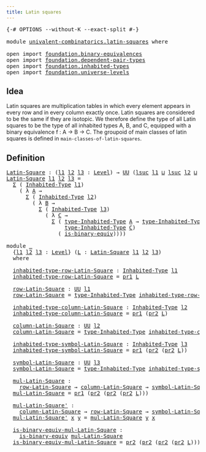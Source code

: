 ```yaml
---
title: Latin squares
---
```


<pre class="Agda"><a id="39" class="Symbol">{-#</a> <a id="43" class="Keyword">OPTIONS</a> <a id="51" class="Pragma">--without-K</a> <a id="63" class="Pragma">--exact-split</a> <a id="77" class="Symbol">#-}</a>

<a id="82" class="Keyword">module</a> <a id="89" href="univalent-combinatorics.latin-squares.html" class="Module">univalent-combinatorics.latin-squares</a> <a id="127" class="Keyword">where</a>

<a id="134" class="Keyword">open</a> <a id="139" class="Keyword">import</a> <a id="146" href="foundation.binary-equivalences.html" class="Module">foundation.binary-equivalences</a>
<a id="177" class="Keyword">open</a> <a id="182" class="Keyword">import</a> <a id="189" href="foundation.dependent-pair-types.html" class="Module">foundation.dependent-pair-types</a>
<a id="221" class="Keyword">open</a> <a id="226" class="Keyword">import</a> <a id="233" href="foundation.inhabited-types.html" class="Module">foundation.inhabited-types</a>
<a id="260" class="Keyword">open</a> <a id="265" class="Keyword">import</a> <a id="272" href="foundation.universe-levels.html" class="Module">foundation.universe-levels</a>
</pre>
## Idea

Latin squares are multiplication tables in which every element appears in every row and in every column exactly once. Latin squares are considered to be the same if they are isotopic. We therefore define the type of all Latin squares to be the type of all inhabited types A, B, and C, equipped with a binary equivalence f : A → B → C. The groupoid of main classes of latin squares is defined in `main-classes-of-latin-squares`.

## Definition

<pre class="Agda"><a id="Latin-Square"></a><a id="765" href="univalent-combinatorics.latin-squares.html#765" class="Function">Latin-Square</a> <a id="778" class="Symbol">:</a> <a id="780" class="Symbol">(</a><a id="781" href="univalent-combinatorics.latin-squares.html#781" class="Bound">l1</a> <a id="784" href="univalent-combinatorics.latin-squares.html#784" class="Bound">l2</a> <a id="787" href="univalent-combinatorics.latin-squares.html#787" class="Bound">l3</a> <a id="790" class="Symbol">:</a> <a id="792" href="Agda.Primitive.html#597" class="Postulate">Level</a><a id="797" class="Symbol">)</a> <a id="799" class="Symbol">→</a> <a id="801" href="foundation-core.universe-levels.html#235" class="Primitive">UU</a> <a id="804" class="Symbol">(</a><a id="805" href="Agda.Primitive.html#780" class="Primitive">lsuc</a> <a id="810" href="univalent-combinatorics.latin-squares.html#781" class="Bound">l1</a> <a id="813" href="Agda.Primitive.html#810" class="Primitive Operator">⊔</a> <a id="815" href="Agda.Primitive.html#780" class="Primitive">lsuc</a> <a id="820" href="univalent-combinatorics.latin-squares.html#784" class="Bound">l2</a> <a id="823" href="Agda.Primitive.html#810" class="Primitive Operator">⊔</a> <a id="825" href="Agda.Primitive.html#780" class="Primitive">lsuc</a> <a id="830" href="univalent-combinatorics.latin-squares.html#787" class="Bound">l3</a><a id="832" class="Symbol">)</a>
<a id="834" href="univalent-combinatorics.latin-squares.html#765" class="Function">Latin-Square</a> <a id="847" href="univalent-combinatorics.latin-squares.html#847" class="Bound">l1</a> <a id="850" href="univalent-combinatorics.latin-squares.html#850" class="Bound">l2</a> <a id="853" href="univalent-combinatorics.latin-squares.html#853" class="Bound">l3</a> <a id="856" class="Symbol">=</a>
  <a id="860" href="foundation-core.dependent-pair-types.html#515" class="Record">Σ</a> <a id="862" class="Symbol">(</a> <a id="864" href="foundation.inhabited-types.html#593" class="Function">Inhabited-Type</a> <a id="879" href="univalent-combinatorics.latin-squares.html#847" class="Bound">l1</a><a id="881" class="Symbol">)</a>
    <a id="887" class="Symbol">(</a> <a id="889" class="Symbol">λ</a> <a id="891" href="univalent-combinatorics.latin-squares.html#891" class="Bound">A</a> <a id="893" class="Symbol">→</a>
      <a id="901" href="foundation-core.dependent-pair-types.html#515" class="Record">Σ</a> <a id="903" class="Symbol">(</a> <a id="905" href="foundation.inhabited-types.html#593" class="Function">Inhabited-Type</a> <a id="920" href="univalent-combinatorics.latin-squares.html#850" class="Bound">l2</a><a id="922" class="Symbol">)</a>
        <a id="932" class="Symbol">(</a> <a id="934" class="Symbol">λ</a> <a id="936" href="univalent-combinatorics.latin-squares.html#936" class="Bound">B</a> <a id="938" class="Symbol">→</a>
          <a id="950" href="foundation-core.dependent-pair-types.html#515" class="Record">Σ</a> <a id="952" class="Symbol">(</a> <a id="954" href="foundation.inhabited-types.html#593" class="Function">Inhabited-Type</a> <a id="969" href="univalent-combinatorics.latin-squares.html#853" class="Bound">l3</a><a id="971" class="Symbol">)</a>
            <a id="985" class="Symbol">(</a> <a id="987" class="Symbol">λ</a> <a id="989" href="univalent-combinatorics.latin-squares.html#989" class="Bound">C</a> <a id="991" class="Symbol">→</a>
              <a id="1007" href="foundation-core.dependent-pair-types.html#515" class="Record">Σ</a> <a id="1009" class="Symbol">(</a> <a id="1011" href="foundation.inhabited-types.html#735" class="Function">type-Inhabited-Type</a> <a id="1031" href="univalent-combinatorics.latin-squares.html#891" class="Bound">A</a> <a id="1033" class="Symbol">→</a> <a id="1035" href="foundation.inhabited-types.html#735" class="Function">type-Inhabited-Type</a> <a id="1055" href="univalent-combinatorics.latin-squares.html#936" class="Bound">B</a> <a id="1057" class="Symbol">→</a>
                  <a id="1077" href="foundation.inhabited-types.html#735" class="Function">type-Inhabited-Type</a> <a id="1097" href="univalent-combinatorics.latin-squares.html#989" class="Bound">C</a><a id="1098" class="Symbol">)</a>
                <a id="1116" class="Symbol">(</a> <a id="1118" href="foundation.binary-equivalences.html#961" class="Function">is-binary-equiv</a><a id="1133" class="Symbol">))))</a>

<a id="1139" class="Keyword">module</a> <a id="1146" href="univalent-combinatorics.latin-squares.html#1146" class="Module">_</a>
  <a id="1150" class="Symbol">{</a><a id="1151" href="univalent-combinatorics.latin-squares.html#1151" class="Bound">l1</a> <a id="1154" href="univalent-combinatorics.latin-squares.html#1154" class="Bound">l2</a> <a id="1157" href="univalent-combinatorics.latin-squares.html#1157" class="Bound">l3</a> <a id="1160" class="Symbol">:</a> <a id="1162" href="Agda.Primitive.html#597" class="Postulate">Level</a><a id="1167" class="Symbol">}</a> <a id="1169" class="Symbol">(</a><a id="1170" href="univalent-combinatorics.latin-squares.html#1170" class="Bound">L</a> <a id="1172" class="Symbol">:</a> <a id="1174" href="univalent-combinatorics.latin-squares.html#765" class="Function">Latin-Square</a> <a id="1187" href="univalent-combinatorics.latin-squares.html#1151" class="Bound">l1</a> <a id="1190" href="univalent-combinatorics.latin-squares.html#1154" class="Bound">l2</a> <a id="1193" href="univalent-combinatorics.latin-squares.html#1157" class="Bound">l3</a><a id="1195" class="Symbol">)</a>
  <a id="1199" class="Keyword">where</a>

  <a id="1208" href="univalent-combinatorics.latin-squares.html#1208" class="Function">inhabited-type-row-Latin-Square</a> <a id="1240" class="Symbol">:</a> <a id="1242" href="foundation.inhabited-types.html#593" class="Function">Inhabited-Type</a> <a id="1257" href="univalent-combinatorics.latin-squares.html#1151" class="Bound">l1</a>
  <a id="1262" href="univalent-combinatorics.latin-squares.html#1208" class="Function">inhabited-type-row-Latin-Square</a> <a id="1294" class="Symbol">=</a> <a id="1296" href="foundation-core.dependent-pair-types.html#605" class="Field">pr1</a> <a id="1300" href="univalent-combinatorics.latin-squares.html#1170" class="Bound">L</a>

  <a id="1305" href="univalent-combinatorics.latin-squares.html#1305" class="Function">row-Latin-Square</a> <a id="1322" class="Symbol">:</a> <a id="1324" href="foundation-core.universe-levels.html#235" class="Primitive">UU</a> <a id="1327" href="univalent-combinatorics.latin-squares.html#1151" class="Bound">l1</a>
  <a id="1332" href="univalent-combinatorics.latin-squares.html#1305" class="Function">row-Latin-Square</a> <a id="1349" class="Symbol">=</a> <a id="1351" href="foundation.inhabited-types.html#735" class="Function">type-Inhabited-Type</a> <a id="1371" href="univalent-combinatorics.latin-squares.html#1208" class="Function">inhabited-type-row-Latin-Square</a>

  <a id="1406" href="univalent-combinatorics.latin-squares.html#1406" class="Function">inhabited-type-column-Latin-Square</a> <a id="1441" class="Symbol">:</a> <a id="1443" href="foundation.inhabited-types.html#593" class="Function">Inhabited-Type</a> <a id="1458" href="univalent-combinatorics.latin-squares.html#1154" class="Bound">l2</a>
  <a id="1463" href="univalent-combinatorics.latin-squares.html#1406" class="Function">inhabited-type-column-Latin-Square</a> <a id="1498" class="Symbol">=</a> <a id="1500" href="foundation-core.dependent-pair-types.html#605" class="Field">pr1</a> <a id="1504" class="Symbol">(</a><a id="1505" href="foundation-core.dependent-pair-types.html#617" class="Field">pr2</a> <a id="1509" href="univalent-combinatorics.latin-squares.html#1170" class="Bound">L</a><a id="1510" class="Symbol">)</a>

  <a id="1515" href="univalent-combinatorics.latin-squares.html#1515" class="Function">column-Latin-Square</a> <a id="1535" class="Symbol">:</a> <a id="1537" href="foundation-core.universe-levels.html#235" class="Primitive">UU</a> <a id="1540" href="univalent-combinatorics.latin-squares.html#1154" class="Bound">l2</a>
  <a id="1545" href="univalent-combinatorics.latin-squares.html#1515" class="Function">column-Latin-Square</a> <a id="1565" class="Symbol">=</a> <a id="1567" href="foundation.inhabited-types.html#735" class="Function">type-Inhabited-Type</a> <a id="1587" href="univalent-combinatorics.latin-squares.html#1406" class="Function">inhabited-type-column-Latin-Square</a>

  <a id="1625" href="univalent-combinatorics.latin-squares.html#1625" class="Function">inhabited-type-symbol-Latin-Square</a> <a id="1660" class="Symbol">:</a> <a id="1662" href="foundation.inhabited-types.html#593" class="Function">Inhabited-Type</a> <a id="1677" href="univalent-combinatorics.latin-squares.html#1157" class="Bound">l3</a>
  <a id="1682" href="univalent-combinatorics.latin-squares.html#1625" class="Function">inhabited-type-symbol-Latin-Square</a> <a id="1717" class="Symbol">=</a> <a id="1719" href="foundation-core.dependent-pair-types.html#605" class="Field">pr1</a> <a id="1723" class="Symbol">(</a><a id="1724" href="foundation-core.dependent-pair-types.html#617" class="Field">pr2</a> <a id="1728" class="Symbol">(</a><a id="1729" href="foundation-core.dependent-pair-types.html#617" class="Field">pr2</a> <a id="1733" href="univalent-combinatorics.latin-squares.html#1170" class="Bound">L</a><a id="1734" class="Symbol">))</a>

  <a id="1740" href="univalent-combinatorics.latin-squares.html#1740" class="Function">symbol-Latin-Square</a> <a id="1760" class="Symbol">:</a> <a id="1762" href="foundation-core.universe-levels.html#235" class="Primitive">UU</a> <a id="1765" href="univalent-combinatorics.latin-squares.html#1157" class="Bound">l3</a>
  <a id="1770" href="univalent-combinatorics.latin-squares.html#1740" class="Function">symbol-Latin-Square</a> <a id="1790" class="Symbol">=</a> <a id="1792" href="foundation.inhabited-types.html#735" class="Function">type-Inhabited-Type</a> <a id="1812" href="univalent-combinatorics.latin-squares.html#1625" class="Function">inhabited-type-symbol-Latin-Square</a>

  <a id="1850" href="univalent-combinatorics.latin-squares.html#1850" class="Function">mul-Latin-Square</a> <a id="1867" class="Symbol">:</a>
    <a id="1873" href="univalent-combinatorics.latin-squares.html#1305" class="Function">row-Latin-Square</a> <a id="1890" class="Symbol">→</a> <a id="1892" href="univalent-combinatorics.latin-squares.html#1515" class="Function">column-Latin-Square</a> <a id="1912" class="Symbol">→</a> <a id="1914" href="univalent-combinatorics.latin-squares.html#1740" class="Function">symbol-Latin-Square</a>
  <a id="1936" href="univalent-combinatorics.latin-squares.html#1850" class="Function">mul-Latin-Square</a> <a id="1953" class="Symbol">=</a> <a id="1955" href="foundation-core.dependent-pair-types.html#605" class="Field">pr1</a> <a id="1959" class="Symbol">(</a><a id="1960" href="foundation-core.dependent-pair-types.html#617" class="Field">pr2</a> <a id="1964" class="Symbol">(</a><a id="1965" href="foundation-core.dependent-pair-types.html#617" class="Field">pr2</a> <a id="1969" class="Symbol">(</a><a id="1970" href="foundation-core.dependent-pair-types.html#617" class="Field">pr2</a> <a id="1974" href="univalent-combinatorics.latin-squares.html#1170" class="Bound">L</a><a id="1975" class="Symbol">)))</a>

  <a id="1982" href="univalent-combinatorics.latin-squares.html#1982" class="Function">mul-Latin-Square&#39;</a> <a id="2000" class="Symbol">:</a>
    <a id="2006" href="univalent-combinatorics.latin-squares.html#1515" class="Function">column-Latin-Square</a> <a id="2026" class="Symbol">→</a> <a id="2028" href="univalent-combinatorics.latin-squares.html#1305" class="Function">row-Latin-Square</a> <a id="2045" class="Symbol">→</a> <a id="2047" href="univalent-combinatorics.latin-squares.html#1740" class="Function">symbol-Latin-Square</a>
  <a id="2069" href="univalent-combinatorics.latin-squares.html#1982" class="Function">mul-Latin-Square&#39;</a> <a id="2087" href="univalent-combinatorics.latin-squares.html#2087" class="Bound">x</a> <a id="2089" href="univalent-combinatorics.latin-squares.html#2089" class="Bound">y</a> <a id="2091" class="Symbol">=</a> <a id="2093" href="univalent-combinatorics.latin-squares.html#1850" class="Function">mul-Latin-Square</a> <a id="2110" href="univalent-combinatorics.latin-squares.html#2089" class="Bound">y</a> <a id="2112" href="univalent-combinatorics.latin-squares.html#2087" class="Bound">x</a>

  <a id="2117" href="univalent-combinatorics.latin-squares.html#2117" class="Function">is-binary-equiv-mul-Latin-Square</a> <a id="2150" class="Symbol">:</a>
    <a id="2156" href="foundation.binary-equivalences.html#961" class="Function">is-binary-equiv</a> <a id="2172" href="univalent-combinatorics.latin-squares.html#1850" class="Function">mul-Latin-Square</a>
  <a id="2191" href="univalent-combinatorics.latin-squares.html#2117" class="Function">is-binary-equiv-mul-Latin-Square</a> <a id="2224" class="Symbol">=</a> <a id="2226" href="foundation-core.dependent-pair-types.html#617" class="Field">pr2</a> <a id="2230" class="Symbol">(</a><a id="2231" href="foundation-core.dependent-pair-types.html#617" class="Field">pr2</a> <a id="2235" class="Symbol">(</a><a id="2236" href="foundation-core.dependent-pair-types.html#617" class="Field">pr2</a> <a id="2240" class="Symbol">(</a><a id="2241" href="foundation-core.dependent-pair-types.html#617" class="Field">pr2</a> <a id="2245" href="univalent-combinatorics.latin-squares.html#1170" class="Bound">L</a><a id="2246" class="Symbol">)))</a>
</pre>